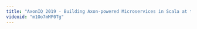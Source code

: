 ```yaml
---
title: "AxonIQ 2019 - Building Axon-powered Microservices in Scala at the Dutch Police"
videoid: "m1Oo7mMF0Tg"
---
```



